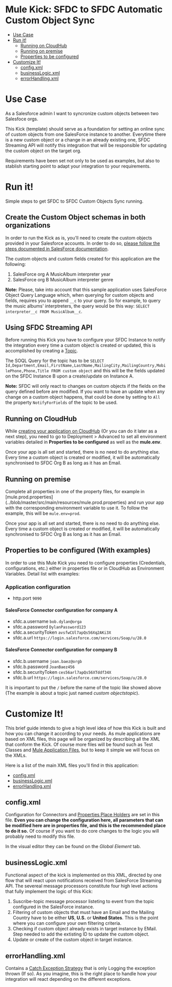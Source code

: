 # Mule Kick: SFDC to SFDC Automatic Custom Object Sync

+ [Use Case](#usecase)
+ [Run it!](#runit)
    * [Running on CloudHub](#runoncloudhub)
    * [Running on premise](#runonopremise)
    * [Properties to be configured](#propertiestobeconfigured)
+ [Customize It!](#customizeit)
    * [config.xml](#configxml)
    * [businessLogic.xml](#businesslogicxml)
    * [errorHandling.xml](#errorhandlingxml)


# Use Case <a name="usecase"/>
As a Salesforce admin I want to syncronize custom objects between two Salesfoce orgs.

This Kick (template) should serve as a foundation for setting an online sync of custom objects from one SalesForce instance to another. Everytime there is a new custom object or a change in an already existing one, SFDC Streaming API will notify this integration that will be responsible for updating the custom object on the target org.

Requirements have been set not only to be used as examples, but also to stablish starting point to adapt your integration to your requirements.

# Run it!

Simple steps to get SFDC to SFDC Custom Objects Sync running.

## Create the Custom Object schemas in both organizations <a name="createcustomobjects" />

In order to run the Kick as is, you'll need to create the custom objects provided in your Salesforce accounts. In order to do so, [please follow the steps documented in SalesForce documentation](http://www.salesforce.com/us/developer/docs/apexcode/Content/apex_qs_customobject.htm).

The custom objects and custom fields created for this application are the following:
1. SalesForce org A
MusicAlbum
	interpreter
	year
2. SalesForce org B
MusicAlbum
	interpreter
	genre

**Note:** Please, take into account that this sample application uses SalesForce Object Query Language which, when querying for custom objects and fields, requires you to append `__c` to your query. So for example, to query the music albums' interptreters, the query would be this way: `SELECT interpreter__c FROM MusicAlbum__c`.

## Using SFDC Streaming API <a name="runit"/>

Before running this Kick you have to configure your SFDC Instance to notify the integration every time a custom object is created or updated, this is accomplished by creating a [Topic](http://wiki.developerforce.com/page/Getting_Started_with_the_Force.com_Streaming_API).

The SOQL Query for the topic has to be `SELECT Id,Department,Email,FirstName,LastName,MailingCity,MailingCountry,MobilePhone,Phone,Title FROM custom object` and this will be the fields updated on the SFDC Instance B upon a create/update on Instance A.

**Note:** SFDC will only react to changes on custom objects if the fields on the query defined before are modified. If you want to have an update when any change on a custom object happens, that could be done by setting to `All` the property `NotifyForFields` of the topic to be used.


## Running on CloudHub <a name="runoncloudhub"/>

While [creating your application on CloudHub](http://www.mulesoft.org/documentation/display/current/Hello+World+on+CloudHub) (Or you can do it later as a next step), you need to go to Deployment > Advanced to set all environment variables detailed in **Properties to be configured** as well as the **mule.env**. 

Once your app is all set and started, there is no need to do anything else. Every time a custom object is created or modified, it will be automatically synchronised to SFDC Org B as long as it has an Email.


## Running on premise <a name="runonopremise"/>
Complete all properties in one of the property files, for example in [mule.prod.properties] (../blob/master/src/main/resources/mule.prod.properties) and run your app with the corresponding environment variable to use it. To follow the example, this will be `mule.env=prod`.

Once your app is all set and started, there is no need to do anything else. Every time a custom object is created or modified, it will be automatically synchronised to SFDC Org B as long as it has an Email.


## Properties to be configured (With examples) <a name="propertiestobeconfigured"/>

In order to use this Mule Kick you need to configure properties (Credentials, configurations, etc.) either in properties file or in CloudHub as Environment Variables. Detail list with examples:

### Application configuration
+ http.port `9090` 

#### SalesForce Connector configuration for company A
+ sfdc.a.username `bob.dylan@orga`
+ sfdc.a.password `DylanPassword123`
+ sfdc.a.securityToken `avsfwCUl7apQs56Xq2AKi3X`
+ sfdc.a.url `https://login.salesforce.com/services/Soap/u/28.0`

#### SalesForce Connector configuration for company B
+ sfdc.b.username `joan.baez@orgb`
+ sfdc.b.password `JoanBaez456`
+ sfdc.b.securityToken `ces56arl7apQs56XTddf34X`
+ sfdc.b.url `https://login.salesforce.com/services/Soap/u/28.0`

It is important to put the `/` before the name of the topic like showed above (The example is about a topic just named *custom objectstopic*).



# Customize It!<a name="customizeit"/>

This brief guide intends to give a high level idea of how this Kick is built and how you can change it according to your needs.
As mule applications are based on XML files, this page will be organized by describing all the XML that conform the Kick.
Of course more files will be found such as Test Classes and [Mule Application Files](http://www.mulesoft.org/documentation/display/current/Application+Format), but to keep it simple we will focus on the XMLs.

Here is a list of the main XML files you'll find in this application:

* [config.xml](#configxml)
* [businessLogic.xml](#businesslogicxml)
* [errorHandling.xml](#errorhandlingxml)


## config.xml<a name="configxml"/>
Configuration for Connectors and [Properties Place Holders](http://www.mulesoft.org/documentation/display/current/Configuring+Properties) are set in this file. **Even you can change the configuration here, all parameters that can be modified here are in properties file, and this is the recommended place to do it so.** Of course if you want to do core changes to the logic you will probably need to modify this file.

In the visual editor they can be found on the *Global Element* tab.


## businessLogic.xml<a name="businesslogicxml"/>
Functional aspect of the kick is implemented on this XML, directed by one flow that will react upon notifications received from SalesForce Streaming API. The severeal message processors constitute four high level actions that fully implement the logic of this Kick:

1. Suscribe-topic message processor listeting to event from the topic configured in the SalesForce instance.
2. Filtering of custom objects that must have an Email and the Mailing Country have to be either **US**, **U.S.** or  **United States**. This is the point where you can configure your own filtering criteria.
3. Checking if custom object already exists in target instance by EMail. Step needed to add the extisting ID to update the custom object.
4. Update or create of the custom object in target instance.


## errorHandling.xml<a name="errorhandlingxml"/>
Contains a [Catch Exception Strategy](http://www.mulesoft.org/documentation/display/current/Catch+Exception+Strategy) that is only Logging the exception thrown (If so). As you imagine, this is the right place to handle how your integration will react depending on the different exceptions. 